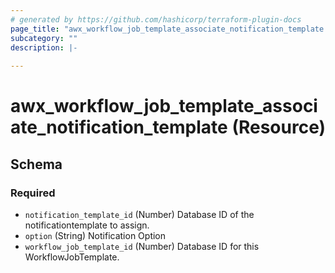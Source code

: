 ```yaml
---
# generated by https://github.com/hashicorp/terraform-plugin-docs
page_title: "awx_workflow_job_template_associate_notification_template Resource - terraform-provider-awx"
subcategory: ""
description: |-
  
---
```


# awx_workflow_job_template_associate_notification_template (Resource)





<!-- schema generated by tfplugindocs -->
## Schema

### Required

- `notification_template_id` (Number) Database ID of the notificationtemplate to assign.
- `option` (String) Notification Option
- `workflow_job_template_id` (Number) Database ID for this WorkflowJobTemplate.


